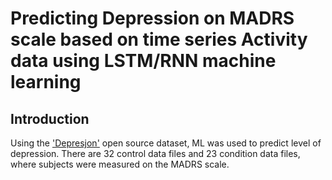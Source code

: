 # Predicting Depression on MADRS scale based on time series Activity data using LSTM/RNN machine learning

## Introduction
Using the ['Depresjon'](https://datasets.simula.no/depresjon/) open source dataset, ML was used to predict level of 
depression. There are 32 control data files and 23 condition data files, where subjects were measured on the MADRS 
scale.


